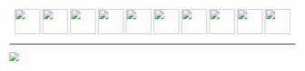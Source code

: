 <p align=center>
<img src="https://github.com/ImanMontajabi/ImanMontajabi/assets/52942515/7e1d8fc0-2ceb-4fb0-9c4b-b728b777b401" height=auto width=45>
<img src="https://github.com/ImanMontajabi/ImanMontajabi/assets/52942515/bededbca-725f-4bf7-9749-1a07d887ca07" height=auto width=45>
<img src="https://github.com/ImanMontajabi/ImanMontajabi/assets/52942515/3e190312-19c7-4473-be4e-61c731b2d562" height=auto width=45>
<img src="https://github.com/ImanMontajabi/ImanMontajabi/assets/52942515/16a9db45-a8eb-4ae3-aec2-335c288cbc0d" height=auto width=45>
<img src="https://github.com/ImanMontajabi/ImanMontajabi/assets/52942515/f8f529cf-3b78-4a02-a75f-12b6e851da4d" height=auto width=45>
<img src="https://github.com/ImanMontajabi/ImanMontajabi/assets/52942515/a0b6ffc0-33d2-4a74-8f4c-5a83e4ab98d5" height=auto width=45>
<img src="https://github.com/ImanMontajabi/ImanMontajabi/assets/52942515/03b3cce0-52fb-41cf-975d-db7713750992" height=auto width=45>
<img src="https://github.com/ImanMontajabi/ImanMontajabi/assets/52942515/68497c00-3611-4bf9-b341-8d14f081e13a" height=auto width=45>
<img src="https://github.com/ImanMontajabi/ImanMontajabi/assets/52942515/9b61766a-ce62-4659-8dfb-060b901f4b9c" height=auto width=45>
<img src="https://github.com/ImanMontajabi/ImanMontajabi/assets/52942515/7e1990fd-f313-4df7-8683-b684befb0e60" height=auto width=45>
</p>


-------------------------------


<img align="center" src="https://github.com/ImanMontajabi/ImanMontajabi/assets/52942515/2cabaa39-f627-4589-a873-ca9efb8dbcc3">

